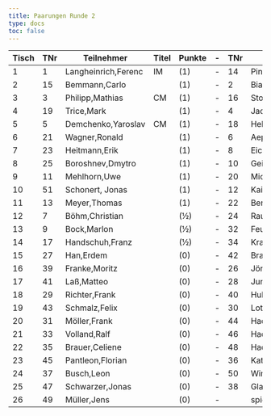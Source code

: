 ```yaml
---
title: Paarungen Runde 2
type: docs
toc: false
---
```


| Tisch | TNr | Teilnehmer | Titel | Punkte | - | TNr | Teilnehmer | Titel | Punkte | Ergebnis |
| ----- | ----- | ----- | ----- | ----- | ----- | ----- | ----- | ----- | ----- | ----- | 
| 1 | 1 | Langheinrich,Ferenc | IM | (1) | - | 14 | Pinnau,Hannes |  | (1) | - |
| 2 | 15 | Bemmann,Carlo |  | (1) | - | 2 | Biastoch,Bennet | FM | (1) | - |
| 3 | 3 | Philipp,Mathias | CM | (1) | - | 16 | Stolz,Markus |  | (1) | - |
| 4 | 19 | Trice,Mark |  | (1) | - | 4 | Jacobi,Robin |  | (1) | - |
| 5 | 5 | Demchenko,Yaroslav | CM | (1) | - | 18 | Hellrung,Bernhard,Dr. |  | (1) | - |
| 6 | 21 | Wagner,Ronald |  | (1) | - | 6 | Aepfler,Christian | FM | (1) | - |
| 7 | 23 | Heitmann,Erik |  | (1) | - | 8 | Eichenauer,Pascal |  | (1) | - |
| 8 | 25 | Boroshnev,Dmytro |  | (1) | - | 10 | Geißhirt,Marco |  | (1) | - |
| 9 | 11 | Mehlhorn,Uwe |  | (1) | - | 20 | Michael,Torsten |  | (1) | - |
| 10 | 51 | Schonert, Jonas |  | (1) | - | 12 | Kaiser,Markus |  | (1) | - |
| 11 | 13 | Meyer,Thomas |  | (1) | - | 22 | Berbig,Georg |  | (1) | - |
| 12 | 7 | Böhm,Christian |  | (½) | - | 24 | Rauch,Arwid |  | (1) | - |
| 13 | 9 | Bock,Marlon |  | (½) | - | 32 | Feuerpfeil,Tyler Joel |  | (½) | - |
| 14 | 17 | Handschuh,Franz |  | (½) | - | 34 | Kratzsch,Luis Anton |  | (½) | - |
| 15 | 27 | Han,Erdem |  | (0) | - | 42 | Brandt,Wolfgang |  | (½) | - |
| 16 | 39 | Franke,Moritz |  | (0) | - | 26 | Jörges,Frank |  | (0) | - |
| 17 | 41 | Laß,Matteo |  | (0) | - | 28 | Jung,Timo |  | (0) | - |
| 18 | 29 | Richter,Frank |  | (0) | - | 40 | Huber,Andreas |  | (0) | - |
| 19 | 43 | Schmalz,Felix |  | (0) | - | 30 | Lotz,Arthur |  | (0) | - |
| 20 | 31 | Möller,Frank |  | (0) | - | 44 | Hadelich,Iason |  | (0) | - |
| 21 | 33 | Volland,Ralf |  | (0) | - | 46 | Hadelich,Levin |  | (0) | - |
| 22 | 35 | Brauer,Celiene |  | (0) | - | 48 | Hadelich,Taron |  | (0) | - |
| 23 | 45 | Pantleon,Florian |  | (0) | - | 36 | Katzmann,Kimi |  | (0) | - |
| 24 | 37 | Busch,Leon |  | (0) | - | 50 | Winger,Frank |  | (0) | - |
| 25 | 47 | Schwarzer,Jonas |  | (0) | - | 38 | Glaser,Bernhard |  | (0) | - |
| 26 | 49 | Müller,Jens |  | (0) | - |  | spielfrei |  | (0) | + - - |